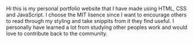 Hi this is my personal portfolio website that I have made using HTML, CSS and JavaScript. I choose the MIT lisence since I want to encourage others to read through my styling and take snippits from it they find useful. I personally have learned a lot from studying other peoples work and would love to contribute back to the community.
